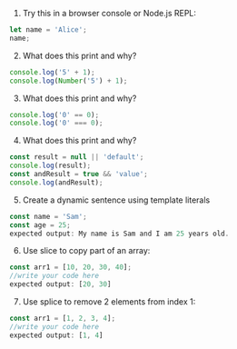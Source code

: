 1. Try this in a browser console or Node.js REPL:
```js
let name = 'Alice';
name;
```

2. What does this print and why?
```js
console.log('5' + 1);
console.log(Number('5') + 1);
```

3. What does this print and why?
```js
console.log('0' == 0); 
console.log('0' === 0);
```

4. What does this print and why?
```js
const result = null || 'default';
console.log(result); 
const andResult = true && 'value';
console.log(andResult);
```

5. Create a dynamic sentence using template literals
```js
const name = 'Sam';
const age = 25;
expected output: My name is Sam and I am 25 years old.
```

6. Use slice to copy part of an array:
```js
const arr1 = [10, 20, 30, 40];
//write your code here
expected output: [20, 30]
```

7. Use splice to remove 2 elements from index 1:
```js
const arr1 = [1, 2, 3, 4];
//write your code here
expected output: [1, 4]
```

